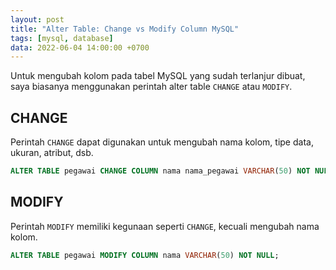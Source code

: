```yaml
---
layout: post
title: "Alter Table: Change vs Modify Column MySQL"
tags: [mysql, database]
data: 2022-06-04 14:00:00 +0700
---
```


Untuk mengubah kolom pada tabel MySQL yang sudah terlanjur dibuat, saya biasanya menggunakan perintah alter table `CHANGE` atau `MODIFY`.

## CHANGE

Perintah `CHANGE` dapat digunakan untuk mengubah nama kolom, tipe data, ukuran, atribut, dsb.

```sql
ALTER TABLE pegawai CHANGE COLUMN nama nama_pegawai VARCHAR(50) NOT NULL;
```

## MODIFY

Perintah `MODIFY` memiliki kegunaan seperti `CHANGE`, kecuali mengubah nama kolom.

```sql
ALTER TABLE pegawai MODIFY COLUMN nama VARCHAR(50) NOT NULL;
```